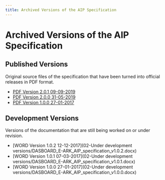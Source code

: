 ```yaml
---
title: Archived Versions of the AIP Specification
---
```

Archived Versions of the AIP Specification
=============================================

Published Versions
------------------
Original source files of the specification that have been turned into official releases in PDF format.
- [PDF Version 2.0.1 09-09-2019](/v2_0/eark-aip-v2-0-1.pdf)
- [PDF Version 2.0.0 31-05-2019](/v2_0/aip-specification-v2-0-0.pdf)
- [PDF Version 1.0.0 27-01-2017](/v1/DASBOARD_E-ARK_AIP_1_0.pdf)

Development Versions
--------------------
Versions of the documentation that are still being worked on or under revision.
- [WORD Version 1.0.2 12-12-2017](02-Under development versions/DASBOARD_E-ARK_AIP_specification_v1.0.2.docx)
- [WORD Version 1.0.1 07-03-2017](02-Under development versions/DASBOARD_E-ARK_AIP_specification_v1.0.1.docx)
- [WORD Version 1.0.0 27-01-2017](02-Under development versions/DASBOARD_E-ARK_AIP_specification_v1.0.0.docx)
